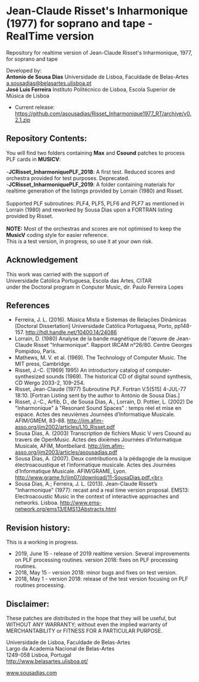 # Jean-Claude Risset's Inharmonique (1977) for soprano and tape - RealTime version
Repository for realtime version of Jean-Claude Risset's Inharmonique, 1977, for soprano and tape

Developed by:<br>
__Antonio de Sousa Dias__ Universidade de Lisboa, Faculdade de Belas-Artes a.sousadias@belasartes.ulisboa.pt<br>
__José Luis Ferreira__ Instituto Politécnico de Lisboa, Escola Superior de Música de Lisboa

- Current release: https://github.com/asousadias/Risset_Inharmonique1977_RT/archive/v0.2.1.zip


## Repository Contents:
You will find two folders containing __Max__ and __Csound__ patches to process PLF cards in __MUSICV__:<br><br>
 -__JCRisset_InharmoniquePLF_2018__: A first test. Reduced scores and orchestra provided for test purposes. Deprecated.<br>
 -__JCRisset_InharmoniquePLF_2019__: A folder containing materials for realtime generation of the listings provided by Lorrain (1980) and Risset.<br><br>
Supported PLF subroutines: PLF4, PLF5, PLF6 and PLF7 as mentioned in Lorrain (1980) and reworked by Sousa Dias upon a FORTRAN listing provided by Risset.<br><br>
__NOTE:__ Most of the orchestras and scores are not optimised to keep the __MusicV__ coding style for easier reference. <br>
This is a test version, in progress, so use it at your own risk.

## Acknowledgement
This work was carried with the support of<br>
Universidade Católica Portuguesa, Escola das Artes, CITAR<br>
under the Doctoral program in Conputer Music, dir. Paulo Ferreira Lopes


## References
- Ferreira, J. L. (2016). Música Mista e Sistemas de Relações Dinâmicas \[Doctoral Dissertation\] Universidade Católica Portuguesa, Porto, pp148-157. http://hdl.handle.net/10400.14/24086<br>
- Lorrain, D. (1980) Analyse de la bande magnétique de l'œuvre de Jean-Claude Risset "Inharmonique". Rapport IRCAM n°26/80. Centre Georges Pompidou, Paris.<br>
- Mathews, M. V. et al. (1969). The Technology of Computer Music. The MIT press, Cambridge.<br>
- Risset, J.-C. (\[1969\] 1995) An introductory catalog of computer-synthesized sounds (1969). The historical CD of digital sound synthesis, CD Wergo 2033-2, 109-254.<br>
- Risset, Jean-Claude (1977) Subroutine PLF. Fortran V.5(515) 4-JUL-77 18:10. \[Fortran Listing sent by the author to António de Sousa Dias.\]<br>
- Risset, J.-C., Arfib, D., de Sousa Dias, A., Lorrain, D. Pottier, L. (2002) De "Inharmonique" à "Resonant Sound Spaces" : temps réel et mise en espace. Actes des neuvièmes Journées d’Informatique Musicale. AFIM/GMEM, 83-88. http://jim.afim-asso.org/jim2002/articles/L10_Risset.pdf<br>
- Sousa Dias, A. (2003) Transcription de fichiers Music V vers Csound au travers de OpenMusic. Actes des dixièmes Journées d’Informatique Musicale, AFIM, Montbeliard. http://jim.afim-asso.org/jim2003/articles/asousadias.pdf<br>
- Sousa Dias, A. (2007). Deux contributions à la pédagogie de la musique électroacoustique et l’informatique musicale. Actes des Journées d’Informatique Musicale. AFIM/GRAME, Lyon.  http://www.grame.fr/jim07/download/11-SousaDias.pdf.<br>
- Sousa Dias, A.; Ferreira, J. L. (2013). Jean-Claude Risset’s "Inharmonique" (1977): recast and a real time version proposal. EMS13: Electroacoustic Music in the context of interactive approaches and networks. Lisboa. http://www.ems-network.org/ems13/EMS13Abstracts.html<br>


## Revision history:
This is a working in progress.
- 2019, June 15 - release of 2019 realtime version. Several improvements on PLF processing routines. version 2018: fixes on PLF processing routines.
- 2018, May 15 - version 2018: minor bugs and fixes on test version.
- 2018, May 1 - version 2018: release of the test version focusing on PLF routines processing.

## Disclaimer:
These patches are distributed in the hope that they will be useful, but WITHOUT ANY WARRANTY; without even the implied warranty of MERCHANTABILITY or FITNESS FOR A PARTICULAR PURPOSE.<br>

Universidade de Lisboa, Faculdade de Belas-Artes<br>
Largo da Academia Nacional de Belas-Artes<br>
1249-058 Lisboa, Portugal<br>
http://www.belasartes.ulisboa.pt/

www.sousadias.com
